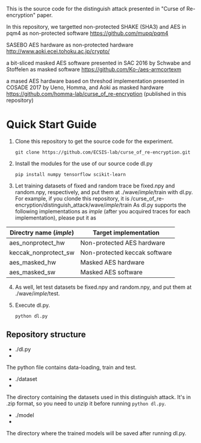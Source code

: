 This is the source code for the distinguish attack presented in "Curse of Re-encryption" paper.

In this repository, we targetted
non-protected SHAKE (SHA3) and AES in pqm4 as non-protected software
https://github.com/mupq/pqm4

SASEBO AES hardware as non-protected hardware
http://www.aoki.ecei.tohoku.ac.jp/crypto/

a bit-sliced masked AES software presented in SAC 2016 by Schwabe and Stoffelen as masked software
https://github.com/Ko-/aes-armcortexm

a mased AES hardware based on threshod implementation presented in COSADE 2017 by Ueno, Homma, and Aoki as masked hardware
https://github.com/homma-lab/curse_of_re-encryption (published in this repository)

# Quick Start Guide

1. Clone this repository to get the source code for the experiment.

    ```git clone https://github.com/ECSIS-lab/curse_of_re-encryption.git```

2. Install the modules for the use of our source code dl.py

    ```pip install numpy tensorflow scikit-learn```

3. Let training datasets of fixed and random trace be fixed.npy and random.npy, respectively, and put them at ./wave/_imple_/train with dl.py.
   For example, if you clonde this repository, it is /curse_of_re-encryption/distinguish_attack/wave/_imple_/train
   As dl.py supports the following implementations as _imple_ (after you acquired traces for each implementation), please put it as
  
| Directry name (_imple_) | Target implementation |
| -------------- | ---- |
| aes_nonprotect_hw | Non-protected AES hardware |
| keccak_nonprotect_sw | Non-protected keccak software |
| aes_masked_hw | Masked AES hardware |
| aes_masked_sw | Masked AES software | 

4. As well, let test datasets be fixed.npy and random.npy, and put them at ./wave/_imple_/test.
    
5. Execute dl.py.

   ```python dl.py``` 
   
## Repository structure 
- ./dl.py
- 
The python file contains data-loading, train and test.

- ./dataset
- 
The directory containing the datasets used in this distinguish attack. 
It's in .zip format, so you need to unzip it before running ```python dl.py```.

- ./model
- 
The directory where the trained models will be saved after running dl.py.
